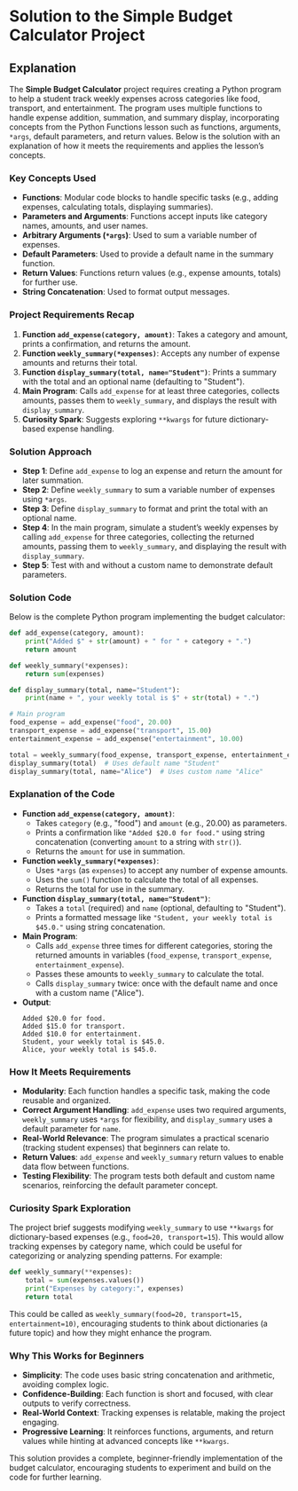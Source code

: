 # Solution to the Simple Budget Calculator Project

## Explanation

The **Simple Budget Calculator** project requires creating a Python program to help a student track weekly expenses across categories like food, transport, and entertainment. The program uses multiple functions to handle expense addition, summation, and summary display, incorporating concepts from the Python Functions lesson such as functions, arguments, `*args`, default parameters, and return values. Below is the solution with an explanation of how it meets the requirements and applies the lesson’s concepts.

### Key Concepts Used
- **Functions**: Modular code blocks to handle specific tasks (e.g., adding expenses, calculating totals, displaying summaries).
- **Parameters and Arguments**: Functions accept inputs like category names, amounts, and user names.
- **Arbitrary Arguments (`*args`)**: Used to sum a variable number of expenses.
- **Default Parameters**: Used to provide a default name in the summary function.
- **Return Values**: Functions return values (e.g., expense amounts, totals) for further use.
- **String Concatenation**: Used to format output messages.

### Project Requirements Recap
1. **Function `add_expense(category, amount)`**: Takes a category and amount, prints a confirmation, and returns the amount.
2. **Function `weekly_summary(*expenses)`**: Accepts any number of expense amounts and returns their total.
3. **Function `display_summary(total, name="Student")`**: Prints a summary with the total and an optional name (defaulting to "Student").
4. **Main Program**: Calls `add_expense` for at least three categories, collects amounts, passes them to `weekly_summary`, and displays the result with `display_summary`.
5. **Curiosity Spark**: Suggests exploring `**kwargs` for future dictionary-based expense handling.

### Solution Approach
- **Step 1**: Define `add_expense` to log an expense and return the amount for later summation.
- **Step 2**: Define `weekly_summary` to sum a variable number of expenses using `*args`.
- **Step 3**: Define `display_summary` to format and print the total with an optional name.
- **Step 4**: In the main program, simulate a student’s weekly expenses by calling `add_expense` for three categories, collecting the returned amounts, passing them to `weekly_summary`, and displaying the result with `display_summary`.
- **Step 5**: Test with and without a custom name to demonstrate default parameters.

### Solution Code
Below is the complete Python program implementing the budget calculator:

```python
def add_expense(category, amount):
    print("Added $" + str(amount) + " for " + category + ".")
    return amount

def weekly_summary(*expenses):
    return sum(expenses)

def display_summary(total, name="Student"):
    print(name + ", your weekly total is $" + str(total) + ".")

# Main program
food_expense = add_expense("food", 20.00)
transport_expense = add_expense("transport", 15.00)
entertainment_expense = add_expense("entertainment", 10.00)

total = weekly_summary(food_expense, transport_expense, entertainment_expense)
display_summary(total)  # Uses default name "Student"
display_summary(total, name="Alice")  # Uses custom name "Alice"
```

### Explanation of the Code
- **Function `add_expense(category, amount)`**:
  - Takes `category` (e.g., "food") and `amount` (e.g., 20.00) as parameters.
  - Prints a confirmation like `"Added $20.0 for food."` using string concatenation (converting `amount` to a string with `str()`).
  - Returns the `amount` for use in summation.
- **Function `weekly_summary(*expenses)`**:
  - Uses `*args` (as `expenses`) to accept any number of expense amounts.
  - Uses the `sum()` function to calculate the total of all expenses.
  - Returns the total for use in the summary.
- **Function `display_summary(total, name="Student")`**:
  - Takes a `total` (required) and `name` (optional, defaulting to "Student").
  - Prints a formatted message like `"Student, your weekly total is $45.0."` using string concatenation.
- **Main Program**:
  - Calls `add_expense` three times for different categories, storing the returned amounts in variables (`food_expense`, `transport_expense`, `entertainment_expense`).
  - Passes these amounts to `weekly_summary` to calculate the total.
  - Calls `display_summary` twice: once with the default name and once with a custom name ("Alice").
- **Output**:
  ```
  Added $20.0 for food.
  Added $15.0 for transport.
  Added $10.0 for entertainment.
  Student, your weekly total is $45.0.
  Alice, your weekly total is $45.0.
  ```

### How It Meets Requirements
- **Modularity**: Each function handles a specific task, making the code reusable and organized.
- **Correct Argument Handling**: `add_expense` uses two required arguments, `weekly_summary` uses `*args` for flexibility, and `display_summary` uses a default parameter for `name`.
- **Real-World Relevance**: The program simulates a practical scenario (tracking student expenses) that beginners can relate to.
- **Return Values**: `add_expense` and `weekly_summary` return values to enable data flow between functions.
- **Testing Flexibility**: The program tests both default and custom name scenarios, reinforcing the default parameter concept.

### Curiosity Spark Exploration
The project brief suggests modifying `weekly_summary` to use `**kwargs` for dictionary-based expenses (e.g., `food=20, transport=15`). This would allow tracking expenses by category name, which could be useful for categorizing or analyzing spending patterns. For example:
```python
def weekly_summary(**expenses):
    total = sum(expenses.values())
    print("Expenses by category:", expenses)
    return total
```
This could be called as `weekly_summary(food=20, transport=15, entertainment=10)`, encouraging students to think about dictionaries (a future topic) and how they might enhance the program.

### Why This Works for Beginners
- **Simplicity**: The code uses basic string concatenation and arithmetic, avoiding complex logic.
- **Confidence-Building**: Each function is short and focused, with clear outputs to verify correctness.
- **Real-World Context**: Tracking expenses is relatable, making the project engaging.
- **Progressive Learning**: It reinforces functions, arguments, and return values while hinting at advanced concepts like `**kwargs`.

This solution provides a complete, beginner-friendly implementation of the budget calculator, encouraging students to experiment and build on the code for further learning.